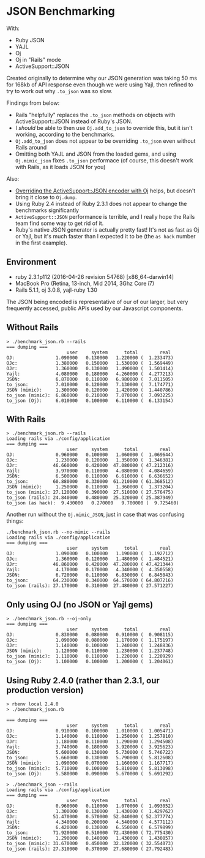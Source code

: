 # JSON Benchmarking

With:

  * Ruby JSON
  * YAJL
  * Oj
  * Oj in "Rails" mode
  * ActiveSupport::JSON

Created originally to determine why our JSON generation was taking 50 ms for 168kb of API response even though we were using Yajl, then refined to try to work out why `.to_json` was so slow.

Findings from below:

  * Rails "helpfully" replaces the `.to_json` methods on objects with ActiveSupport::JSON instead of Ruby's JSON.
  * I *should* be able to then use `Oj.add_to_json` to override this, but it isn't working, according to the benchmarks.
  * `Oj.add_to_json` does not appear to be overriding `.to_json` even without Rails around
  * Omitting both YAJL and JSON from the loaded gems, and using `Oj.mimic_json` fixes `.to_json` performace (of course, this doesn't work with Rails, as it loads JSON for you)

Also:

  * [Overriding the ActiveSupport::JSON encoder with Oj](https://precompile.com/2015/07/25/rails-activesupport-json.html) helps, but doesn't bring it close to `Oj.dump`.
  * Using Ruby 2.4 instead of Ruby 2.3.1 does not appear to change the benchmarks significantly
  * `ActiveSupport::JSON` performance is terrible, and I really hope the Rails team find some way to get rid of it.
  * Ruby's native JSON generator is actually pretty fast! It's not as fast as Oj or Yajl, but it's much faster than I expected it to be (the `as hack` number in the first example).

## Environment

  * ruby 2.3.1p112 (2016-04-26 revision 54768) [x86_64-darwin14]
  * MacBook Pro (Retina, 13-inch, Mid 2014, 3Ghz Core i7)
  * Rails 5.1.1, oj 3.0.8, yajl-ruby 1.30

The JSON being encoded is representative of our of our larger, but very frequently accessed, public APIs used by our Javascript components.

## Without Rails

```
> ./benchmark_json.rb --rails
=== dumping ===
                      user     system      total        real
OJ:               1.090000   0.130000   1.220000 (  1.233473)
OJc:              1.380000   0.150000   1.530000 (  1.569449)
OJr:              1.360000   0.130000   1.490000 (  1.501414)
Yajl:             4.080000   0.180000   4.260000 (  4.277213)
JSON:             6.870000   0.110000   6.980000 (  7.011505)
to_json:          7.010000   0.120000   7.130000 (  7.174771)
JSON (mimic):     1.300000   0.120000   1.420000 (  1.440786)
to_json (mimic):  6.860000   0.210000   7.070000 (  7.093225)
to_json (Oj):     6.010000   0.100000   6.110000 (  6.133154)
```

## With Rails

```
> ./benchmark_json.rb --rails
Loading rails via ./config/application
=== dumping ===
                      user     system      total        real
OJ:               0.960000   0.100000   1.060000 (  1.069644)
OJc:              1.230000   0.120000   1.350000 (  1.346381)
OJr:             46.660000   0.420000  47.080000 ( 47.212316)
Yajl:             3.970000   0.110000   4.080000 (  4.084659)
JSON:             6.500000   0.110000   6.610000 (  6.636652)
to_json:         60.880000   0.330000  61.210000 ( 61.368512)
JSON (mimic):     1.250000   0.110000   1.360000 (  1.373204)
to_json (mimic): 27.120000   0.390000  27.510000 ( 27.576475)
to_json (rails): 24.840000   0.480000  25.320000 ( 25.387949)
to_json (as hack):  9.430000   0.270000   9.700000 (  9.725460)
```

Another run without the `Oj.mimic_JSON`, just in case that was confusing things:

```
./benchmark_json.rb --no-mimic --rails
Loading rails via ./config/application
=== dumping ===
                      user     system      total        real
OJ:               1.090000   0.100000   1.190000 (  1.192712)
OJc:              1.360000   0.120000   1.480000 (  1.484521)
OJr:             46.860000   0.420000  47.280000 ( 47.421344)
Yajl:             4.170000   0.170000   4.340000 (  4.350558)
JSON:             6.720000   0.110000   6.830000 (  6.845043)
to_json:         64.230000   0.340000  64.570000 ( 64.807216)
to_json (rails): 27.170000   0.310000  27.480000 ( 27.571227)
```

## Only using OJ (no JSON or Yajl gems)

```
> ./benchmark_json.rb --oj-only
=== dumping ===
                      user     system      total        real
OJ:               0.830000   0.080000   0.910000 (  0.908115)
OJc:              1.090000   0.080000   1.170000 (  1.175197)
OJr:              1.140000   0.100000   1.240000 (  1.248836)
JSON (mimic):     1.120000   0.110000   1.230000 (  1.237748)
to_json (mimic):  1.110000   0.110000   1.220000 (  1.220929)
to_json (Oj):     1.100000   0.100000   1.200000 (  1.204061)
```

## Using Ruby 2.4.0 (rather than 2.3.1, our production version)

```
> rbenv local 2.4.0
> ./benchmark_json.rb

=== dumping ===
                      user     system      total        real
OJ:               0.910000   0.100000   1.010000 (  1.005471)
OJc:              1.140000   0.110000   1.250000 (  1.257810)
OJr:              1.180000   0.110000   1.290000 (  1.294508)
Yajl:             3.740000   0.180000   3.920000 (  3.925623)
JSON:             5.600000   0.130000   5.730000 (  5.746722)
to_json:          5.660000   0.130000   5.790000 (  5.812608)
JSON (mimic):     1.090000   0.070000   1.160000 (  1.167717)
to_json (mimic):  5.710000   0.100000   5.810000 (  5.813098)
to_json (Oj):     5.580000   0.090000   5.670000 (  5.691292)

> ./benchmark_json --rails
Loading rails via ./config/application
=== dumping ===
                      user     system      total        real
OJ:               0.960000   0.110000   1.070000 (  1.093052)
OJc:              1.300000   0.130000   1.430000 (  1.429762)
OJr:             51.470000   0.570000  52.040000 ( 52.377774)
Yajl:             4.340000   0.200000   4.540000 (  4.577112)
JSON:             6.420000   0.130000   6.550000 (  6.579899)
to_json:         71.920000   0.510000  72.430000 ( 72.775430)
JSON (mimic):     1.290000   0.140000   1.430000 (  1.430857)
to_json (mimic): 31.670000   0.450000  32.120000 ( 32.554073)
to_json (rails): 27.310000   0.370000  27.680000 ( 27.792483)
```
